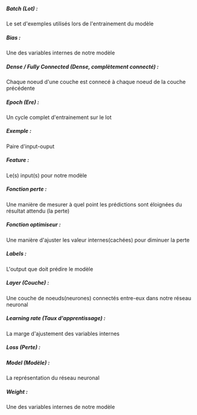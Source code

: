 ##### Batch (Lot) :
Le set d'exemples utilisés lors de l'entrainement du modèle

##### Bias :
Une des variables internes de notre modèle

##### Dense / Fully Connected (Dense, complètement connecté) :
Chaque noeud d'une couche est connecé à chaque noeud de la couche précédente

##### Epoch (Ere) :
Un cycle complet d'entrainement sur le lot

##### Exemple :
Paire d'input-ouput

##### Feature :
Le(s) input(s) pour notre modèle

##### Fonction perte :
Une manière de mesurer à quel point les prédictions sont éloignées du résultat attendu (la perte)

##### Fonction optimiseur :
Une manière d'ajuster les valeur internes(cachées) pour diminuer la perte

##### Labels :
L'output que doit prédire le modèle

##### Layer (Couche) :
Une couche de noeuds(neurones) connectés entre-eux dans notre réseau neuronal

##### Learning rate (Taux d'apprentissage) :
La marge d'ajustement des variables internes

##### Loss (Perte) :

##### Model (Modèle) :
La représentation du réseau neuronal

##### Weight :
Une des variables internes de notre modèle